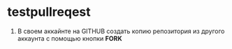 # testpullreqest

1. В своем аккайнте на GITHUB создать копию репозитория из другого аккаунта
с помощью кнопки **FORK**